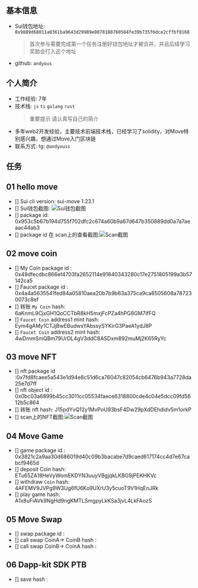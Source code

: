 ## 基本信息

- Sui钱包地址: `0x9889d68011a0361ba9643d29989e8078188760584fe39b735f6dce2cffbf0168`
  > 首次参与需要完成第一个任务注册好钱包地址才被合并，并且后续学习奖励会打入这个地址
- github: `andyous`

## 个人简介

- 工作经验: 7年
- 技术栈: `js` `ts` `golang` `rust`
  > 重要提示 请认真写自己的简介
- 多年web2开发经验，主要技术前端技术栈，已经学习了solidity，对Move特别感兴趣，想通过Move入门区块链
- 联系方式: tg: `@andyouss`

## 任务

## 01 hello move

- [] Sui cli version: sui-move 1.23.1
- [] Sui钱包截图: ![Sui钱包截图](./code/task1/assets/suiw.png)
- [] package id: 0x953c5b67b194d755f702dfc2c674a60b9a67d647b350889dd0a7a7aeaac44ab3
- [] package id 在 scan上的查看截图:![Scan截图](./code/task1/assets/suiscan.png)

## 02 move coin

- [] My Coin package id : 0x49dfecdbc866ef4703fa2652114e91840343280c17e2751805199a3b57142ca5
- [] Faucet package id : 0x4a4a5635541fed84a05810aea20b7b9b63a375ca9ca8505608a787230073c8ef
- [] 转账 `My Coin` hash: 6aKnmL9CjxGH1QoCCTbR8kH5mxjFcPZa4hPG8GM7ifFQ
- [] `Faucet Coin` address1 mint hash: Eym4gAMy1CTJjBwEBudwsYAbssySYKirG3PaeA1ydJ8P
- [] `Faucet Coin` address2 mint hash: 4wDmmSmQBm79UrDL4gV3ddC8ASDxm892muMj2K65RyYc

## 03 move NFT

- [] nft package id :0x7fd8fcaee5a543e1d94e8c51d6ca76047c82054cb6476b943a7728da25e7d7ff
- [] nft object id : 0x0bc03a6899b45cc3011cc05534faece6318800cde4c04e5dcc09fd5612b5c864
- [] 转账 nft hash: J15pdYvQ12y1MvPoU93bsF4Dw29pXdDEhdidv5m1orkP
- [] scan上的NFT截图:![Scan截图](./code/task3/assets/suinft.png)

## 04 Move Game

- [] game package id : 0x3821c2a9aa30d686019d40c09b3bacabe7d9caed617174cc4d7e67cabcf9465d
- [] deposit Coin hash: ETu65ZA18HeVyWomEKDYN3uuyVBgjqkLKBG9jPEKHKVc
- [] withdraw `Coin` hash: 4AFEMV9JVPg9W3Ug6fU6Ko9UXrU3y5cuoT9V1HqEnJRk
- [] play game hash: A1x8uFiAVk9NgHd9ngKMTLSmgpyLkKSa3jvL4LkFAozS

## 05 Move Swap

- [] swap package id :
- [] call swap CoinA-> CoinB hash :
- [] call swap CoinB-> CoinA hash :

## 06 Dapp-kit SDK PTB

- [] save hash :


